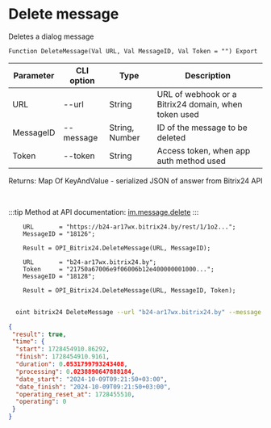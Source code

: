 ﻿---
sidebar_position: 4
---

# Delete message
 Deletes a dialog message



`Function DeleteMessage(Val URL, Val MessageID, Val Token = "") Export`

  | Parameter | CLI option | Type | Description |
  |-|-|-|-|
  | URL | --url | String | URL of webhook or a Bitrix24 domain, when token used |
  | MessageID | --message | String, Number | ID of the message to be deleted |
  | Token | --token | String | Access token, when app auth method used |

  
  Returns:  Map Of KeyAndValue - serialized JSON of answer from Bitrix24 API

<br/>

:::tip
Method at API documentation: [im.message.delete](https://dev.1c-bitrix.ru/learning/course/?COURSE_ID=93&LESSON_ID=12119)
:::
<br/>


```bsl title="Code example"
    URL       = "https://b24-ar17wx.bitrix24.by/rest/1/1o2...";
    MessageID = "18126";

    Result = OPI_Bitrix24.DeleteMessage(URL, MessageID);

    URL       = "b24-ar17wx.bitrix24.by";
    Token     = "21750a67006e9f06006b12e400000001000...";
    MessageID = "18128";

    Result = OPI_Bitrix24.DeleteMessage(URL, MessageID, Token);
```



```sh title="CLI command example"
    
  oint bitrix24 DeleteMessage --url "b24-ar17wx.bitrix24.by" --message "8684" --token "fe3fa966006e9f06006b12e400000001000..."

```

```json title="Result"
{
 "result": true,
 "time": {
  "start": 1728454910.86292,
  "finish": 1728454910.9161,
  "duration": 0.0531799793243408,
  "processing": 0.0238890647888184,
  "date_start": "2024-10-09T09:21:50+03:00",
  "date_finish": "2024-10-09T09:21:50+03:00",
  "operating_reset_at": 1728455510,
  "operating": 0
 }
}
```
